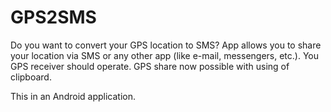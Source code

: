 ﻿GPS2SMS
==============

Do you want to convert your GPS location to SMS? 
App allows you to share your location via SMS or any other app (like e-mail, messengers, etc.). You GPS receiver should operate.
GPS share now possible with using of clipboard.

This in an Android application.